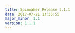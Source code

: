 ```yaml
---
title: Spinnaker Release 1.1.1
date: 2017-07-21 13:35:55
major_minor: 1.1
version: 1.1.1
---
```


<script src="https://gist.github.com/spinnaker-release/d223113b2967deb1272b5f8bffa7645a.js"></script>
